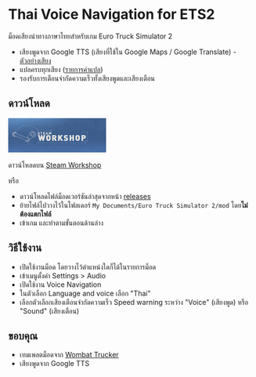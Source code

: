 # Thai Voice Navigation for ETS2

ม็อดเสียงนำทางภาษาไทยสำหรับเกม Euro Truck Simulator 2

- เสียงพูดจาก Google TTS (เสียงที่ใช้ใน Google Maps / Google Translate) - [ตัวอย่างเสียง](https://drive.google.com/open?id=16vgrRrnLNtJMZTAjZ-yAVh_azK6wNxR6)
- แปลครบทุกเสียง ([รายการคำแปล](https://docs.google.com/spreadsheets/d/1LeQqaDqzpfSNewJzGkAVm9Uz0sCMLZa3f3NEy2YA3WY/edit?usp=sharing))
- รองรับการเตือนจำกัดความเร็วทั้งเสียงพูดและเสียงเตือน

## ดาวน์โหลด

[![](workshop-logo.jpg)](https://steamcommunity.com/sharedfiles/filedetails/?id=1764313195)

ดาวน์โหลดบน [Steam Workshop](https://steamcommunity.com/sharedfiles/filedetails/?id=1764313195)

หรือ

- ดาวน์โหลดไฟล์ม็อดเวอร์ชันล่าสุดจากหน้า [releases](https://github.com/pknme/ets2-thai-navigation/releases)
- ย้ายไฟล์ไปวางไว้ในโฟลเดอร์ `My Documents/Euro Truck Simulator 2/mod` โดย**ไม่ต้องแตกไฟล์**
- เข้าเกม และทำตามขั้นตอนด้านล่าง

## วิธีใช้งาน

- เปิดใช้งานม็อด โดยวางไว้ตำแหน่งใดก็ได้ในรายการม็อด
- เข้าเมนูตั้งค่า Settings > Audio
- เปิดใช้งาน Voice Navigation
- ในตัวเลือก Language and voice เลือก "Thai"
- เลือกตัวเลือกเสียงเตือนจำกัดความเร็ว Speed warning ระหว่าง "Voice" (เสียงพูด) หรือ "Sound" (เสียงเตือน)

## ขอบคุณ

- เทมเพลตม็อดจาก [Wombat Trucker](https://www.youtube.com/watch?v=ax-6sP_PVpU)
- เสียงพูดจาก Google TTS